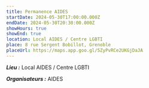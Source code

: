 ```yaml
---
title: Permanence AIDES
startDate: 2024-05-30T17:00:00.000Z
endDate: 2024-05-30T20:30:00.000Z
showHours: true
showEnd: true
location: Local AIDES / Centre LGBTI
place: 8 rue Sergent Bobillot, Grenoble
placeUrl: https://maps.app.goo.gl/5ZyPvRCe2UKGjDaJA
---
```






***Lieu :*** Local AIDES / Centre LGBTI



***Organisateurs :*** AIDES



